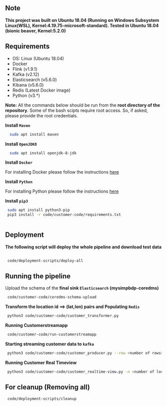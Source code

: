 ## Note

**This project was built on Ubuntu 18.04 (Running on Windows Subsystem Linux(WSL), Kernel:4.19.75-microsoft-standard). Tested in Ubuntu 18.04 (bionic beaver, Kernel:5.2.0)**


## Requirements
* OS: Linux (Ubuntu 18.04)
* Docker
* Flink (v1.9.1)
* Kafka (v2.12)
* Elasticsearch (v5.6.0)
* Kibana (v5.6.0)
* Redis (Latest Docker image)
* Python (v3.*)

**Note:** All the commands below should be run from the **root directory of the repository**. Some of the bash scipts require root access. So, if asked, please provide the root credentials.

**Install `Maven`**
```bash
  sudo apt install maven    
```

**Install `OpenJDK8`**
```bash
  sudo apt install openjdk-8-jdk
```    

**Install `Docker`**

For installing Docker please follow the instructions [here](https://www.digitalocean.com/community/tutorials/how-to-install-and-use-docker-on-ubuntu-18-04)

**Install `Python`**

For installing Python please follow the instructions [here](http://ubuntuhandbook.org/index.php/2019/02/install-python-3-7-ubuntu-18-04/)

**Install `pip3`**
```bash
 sudo apt install python3-pip
 pip3 install -r code/customer-code/requirements.txt
 
```    


## Deployment 


**The following script will deploy the whole pipeline and download test data**

```bash
 
 code/deployment-scripts/deploy-all
```


## Running the pipeline


Upload the schema of the **final sink `Elasticsearch` (mysimpbdp-coredms)**

```bash
 code/customer-code/coredms-schema-upload
```

**Transform the location id ==> (lat,lon) pairs and Populating `Redis`**

```bash
 python3 code/customer-code/customer_transformer.py
```


**Running Customerstreamapp**

```bash
 code/customer-code/run-customerstreamapp
```


**Starting streaming customer data to `kafka`**

```bash
 python3 code/customer-code/customer_producer.py --row <number of rows>
```

**Running Customer Real Timeview**

```bash
 python3 code/customer-code/customer_realtime-view.py -n <number of locations>
```


## For cleanup (Removing all)

```bash
 code/deployment-scripts/cleanup
```




